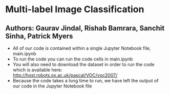 # Multi-label Image Classification
## Authors: Gaurav Jindal, Rishab Bamrara, Sanchit Sinha, Patrick Myers

 - All of our code is contained within a single Jupyter Notebook file, main.ipynb
 - To run the code you can run the code cells in main.ipynb
 - You will also need to download the dataset in order to run the code which is available here:  http://host.robots.ox.ac.uk/pascal/VOC/voc2007/
 - Because the code takes a long time to run, we have left the output of our code in the Jupyter Notebook file
